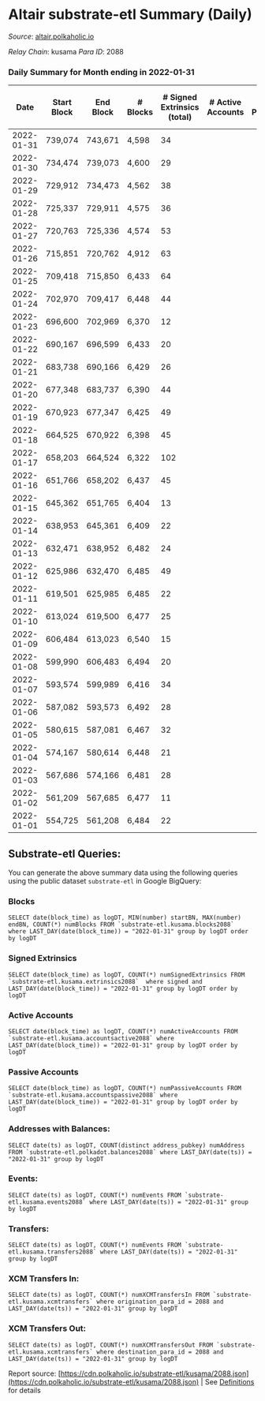 # Altair substrate-etl Summary (Daily)

_Source_: [altair.polkaholic.io](https://altair.polkaholic.io)

*Relay Chain*: kusama
*Para ID*: 2088



### Daily Summary for Month ending in 2022-01-31


| Date | Start Block | End Block | # Blocks | # Signed Extrinsics (total) | # Active Accounts | # Passive | # New | # Addresses with Balances | # Events | # Transfers | # XCM Transfers In | # XCM Transfers Out | Issues | 
| ---- | ----------- | --------- | -------- | --------------------------- | ----------------- | --------- | ----- | ------------------------- | -------- | ----------- | ------------------ | ------------------- | ------ |
| 2022-01-31 | 739,074 | 743,671 | 4,598 | 34 |  |  |  | 20,704 | 9,414 | 14 ($7,924,392.73) |   |   |  |
| 2022-01-30 | 734,474 | 739,073 | 4,600 | 29 |  |  |  |  | 9,344 | 5 ($433.12) |   |   |  |
| 2022-01-29 | 729,912 | 734,473 | 4,562 | 38 |  |  |  | 20,690 | 9,354 | 10 ($1,941.83) |   |   |  |
| 2022-01-28 | 725,337 | 729,911 | 4,575 | 36 |  |  |  | 20,680 | 9,327 | 6 ($4,094.80) |   |   |  |
| 2022-01-27 | 720,763 | 725,336 | 4,574 | 53 |  |  |  | 20,674 | 9,531 | 20 ($10,820.99) |   |   |  |
| 2022-01-26 | 715,851 | 720,762 | 4,912 | 63 |  |  |  | 20,654 | 10,279 | 24 ($248,631.57) |   |   |  |
| 2022-01-25 | 709,418 | 715,850 | 6,433 | 64 |  |  |  | 20,631 | 13,234 | 15 ($13,611.84) |   |   |  |
| 2022-01-24 | 702,970 | 709,417 | 6,448 | 44 |  |  |  | 20,616 | 13,149 | 8 ($1,498.92) |   |   |  |
| 2022-01-23 | 696,600 | 702,969 | 6,370 | 12 |  |  |  | 20,608 | 12,857 | 7 ($485.77) |   |   |  |
| 2022-01-22 | 690,167 | 696,599 | 6,433 | 20 |  |  |  | 20,601 | 12,987 | 5 ($229.08) |   |   |  |
| 2022-01-21 | 683,738 | 690,166 | 6,429 | 26 |  |  |  | 20,596 | 12,997 | 5 ($831.43) |   |   |  |
| 2022-01-20 | 677,348 | 683,737 | 6,390 | 44 |  |  |  | 20,591 | 13,217 | 27 ($5,399.43) |   |   |  |
| 2022-01-19 | 670,923 | 677,347 | 6,425 | 49 |  |  |  | 20,565 | 13,092 | 8 ($1,117.05) |   |   |  |
| 2022-01-18 | 664,525 | 670,922 | 6,398 | 45 |  |  |  | 20,558 | 13,045 | 10 ($1,517.18) |   |   |  |
| 2022-01-17 | 658,203 | 664,524 | 6,322 | 102 |  |  |  | 20,548 | 13,112 | 14 ($2,008.83) |   |   |  |
| 2022-01-16 | 651,766 | 658,202 | 6,437 | 45 |  |  |  | 20,534 | 13,237 | 20 ($3,807.34) |   |   |  |
| 2022-01-15 | 645,362 | 651,765 | 6,404 | 13 |  |  |  | 20,514 | 13,032 | 16 ($2,698.00) |   |   |  |
| 2022-01-14 | 638,953 | 645,361 | 6,409 | 22 |  |  |  | 20,498 | 12,998 | 10 ($821.96) |   |   |  |
| 2022-01-13 | 632,471 | 638,952 | 6,482 | 24 |  |  |  | 20,488 | 13,205 | 15 ($1,194.89) |   |   |  |
| 2022-01-12 | 625,986 | 632,470 | 6,485 | 49 |  |  |  | 20,473 | 13,550 | 39 ($5,317.21) |   |   |  |
| 2022-01-11 | 619,501 | 625,985 | 6,485 | 22 |  |  |  | 20,435 | 13,392 | 32 ($21,206.40) |   |   |  |
| 2022-01-10 | 613,024 | 619,500 | 6,477 | 25 |  |  |  | 20,403 | 13,242 | 19 ($4,574.82) |   |   |  |
| 2022-01-09 | 606,484 | 613,023 | 6,540 | 15 |  |  |  | 20,385 | 13,328 | 18 ($1,503.63) |   |   |  |
| 2022-01-08 | 599,990 | 606,483 | 6,494 | 20 |  |  |  | 20,367 | 13,231 | 16 ($1,574.31) |   |   |  |
| 2022-01-07 | 593,574 | 599,989 | 6,416 | 34 |  |  |  | 20,351 | 13,181 | 22 ($2,956.27) |   |   |  |
| 2022-01-06 | 587,082 | 593,573 | 6,492 | 28 |  |  |  | 20,329 | 13,213 | 13 ($4,860.78) |   |   |  |
| 2022-01-05 | 580,615 | 587,081 | 6,467 | 32 |  |  |  | 20,318 | 13,145 | 10 ($1,434.98) |   |   |  |
| 2022-01-04 | 574,167 | 580,614 | 6,448 | 21 |  |  |  | 20,309 | 13,414 | 41 ($5,182.00) |   |   |  |
| 2022-01-03 | 567,686 | 574,166 | 6,481 | 28 |  |  |  | 20,269 | 13,216 | 15 ($2,179.21) |   |   |  |
| 2022-01-02 | 561,209 | 567,685 | 6,477 | 11 |  |  |  | 20,254 | 13,148 | 14 ($1,666.84) |   |   |  |
| 2022-01-01 | 554,725 | 561,208 | 6,484 | 22 |  |  |  | 20,240 | 13,208 | 15 ($8,717.99) |   |   |  |

## Substrate-etl Queries:
You can generate the above summary data using the following queries using the public dataset `substrate-etl` in Google BigQuery:


### Blocks
```
SELECT date(block_time) as logDT, MIN(number) startBN, MAX(number) endBN, COUNT(*) numBlocks FROM `substrate-etl.kusama.blocks2088`  where LAST_DAY(date(block_time)) = "2022-01-31" group by logDT order by logDT
```


### Signed Extrinsics
```
SELECT date(block_time) as logDT, COUNT(*) numSignedExtrinsics FROM `substrate-etl.kusama.extrinsics2088`  where signed and LAST_DAY(date(block_time)) = "2022-01-31" group by logDT order by logDT
```


### Active Accounts
```
SELECT date(block_time) as logDT, COUNT(*) numActiveAccounts FROM `substrate-etl.kusama.accountsactive2088` where LAST_DAY(date(block_time)) = "2022-01-31" group by logDT order by logDT
```


### Passive Accounts
```
SELECT date(block_time) as logDT, COUNT(*) numPassiveAccounts FROM `substrate-etl.kusama.accountspassive2088` where LAST_DAY(date(block_time)) = "2022-01-31" group by logDT order by logDT
```


### Addresses with Balances:
```
SELECT date(ts) as logDT, COUNT(distinct address_pubkey) numAddress FROM `substrate-etl.polkadot.balances2088` where LAST_DAY(date(ts)) = "2022-01-31" group by logDT
```


### Events:
```
SELECT date(ts) as logDT, COUNT(*) numEvents FROM `substrate-etl.kusama.events2088` where LAST_DAY(date(ts)) = "2022-01-31" group by logDT
```


### Transfers:
```
SELECT date(ts) as logDT, COUNT(*) numEvents FROM `substrate-etl.kusama.transfers2088` where LAST_DAY(date(ts)) = "2022-01-31" group by logDT
```


### XCM Transfers In:
```
SELECT date(ts) as logDT, COUNT(*) numXCMTransfersIn FROM `substrate-etl.kusama.xcmtransfers` where origination_para_id = 2088 and LAST_DAY(date(ts)) = "2022-01-31" group by logDT
```


### XCM Transfers Out:
```
SELECT date(ts) as logDT, COUNT(*) numXCMTransfersOut FROM `substrate-etl.kusama.xcmtransfers` where destination_para_id = 2088 and LAST_DAY(date(ts)) = "2022-01-31" group by logDT
```



Report source: [https://cdn.polkaholic.io/substrate-etl/kusama/2088.json](https://cdn.polkaholic.io/substrate-etl/kusama/2088.json) | See [Definitions](/DEFINITIONS.md) for details
